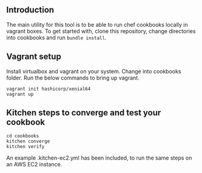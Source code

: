 ## Introduction
The main utility for this tool is to be able to run chef cookbooks locally in vagrant boxes. To get started with, clone this repository, change directories into cookbooks and run `bundle install`.

## Vagrant setup
Install virtualbox and vagrant on your system. Change into cookbooks folder. Run the below commands to bring up vagrant.
```
vagrant init hashicorp/xenial64
vagrant up
```

## Kitchen steps to converge and test your cookbook
```
cd cookbooks
kitchen converge
kitchen verify
```

An example .kitchen-ec2.yml has been included, to run the same steps on an AWS EC2 instance. 






